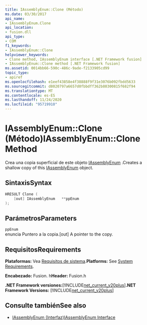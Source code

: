 ```yaml
---
title: IAssemblyEnum::Clone (Método)
ms.date: 03/30/2017
api_name:
- IAssemblyEnum.Clone
api_location:
- fusion.dll
api_type:
- COM
f1_keywords:
- IAssemblyEnum::Clone
helpviewer_keywords:
- Clone method, IAssemblyEnum interface [.NET Framework fusion]
- IAssemblyEnum::Clone method [.NET Framework fusion]
ms.assetid: 0014bb66-590c-486c-9ade-f2133905cd99
topic_type:
- apiref
ms.openlocfilehash: e1eef43858e4f38888f9f31e3076b092fbdd5633
ms.sourcegitcommit: d8020797a6657d0fbbdff362b80300815f682f94
ms.translationtype: MT
ms.contentlocale: es-ES
ms.lasthandoff: 11/24/2020
ms.locfileid: "95719910"
---
```

# <a name="iassemblyenumclone-method"></a><span data-ttu-id="9c8aa-102">IAssemblyEnum::Clone (Método)</span><span class="sxs-lookup"><span data-stu-id="9c8aa-102">IAssemblyEnum::Clone Method</span></span>

<span data-ttu-id="9c8aa-103">Crea una copia superficial de este objeto [IAssemblyEnum](iassemblyenum-interface.md) .</span><span class="sxs-lookup"><span data-stu-id="9c8aa-103">Creates a shallow copy of this [IAssemblyEnum](iassemblyenum-interface.md) object.</span></span>  
  
## <a name="syntax"></a><span data-ttu-id="9c8aa-104">Sintaxis</span><span class="sxs-lookup"><span data-stu-id="9c8aa-104">Syntax</span></span>  
  
```cpp  
HRESULT Clone (  
    [out] IAssemblyEnum   **ppEnum  
);  
```  
  
## <a name="parameters"></a><span data-ttu-id="9c8aa-105">Parámetros</span><span class="sxs-lookup"><span data-stu-id="9c8aa-105">Parameters</span></span>  

 `ppEnum`  
 <span data-ttu-id="9c8aa-106">enuncia Puntero a la copia.</span><span class="sxs-lookup"><span data-stu-id="9c8aa-106">[out] A pointer to the copy.</span></span>  
  
## <a name="requirements"></a><span data-ttu-id="9c8aa-107">Requisitos</span><span class="sxs-lookup"><span data-stu-id="9c8aa-107">Requirements</span></span>  

 <span data-ttu-id="9c8aa-108">**Plataformas:** Vea [Requisitos de sistema](../../get-started/system-requirements.md).</span><span class="sxs-lookup"><span data-stu-id="9c8aa-108">**Platforms:** See [System Requirements](../../get-started/system-requirements.md).</span></span>  
  
 <span data-ttu-id="9c8aa-109">**Encabezado:** Fusion. h</span><span class="sxs-lookup"><span data-stu-id="9c8aa-109">**Header:** Fusion.h</span></span>  
  
 <span data-ttu-id="9c8aa-110">**.NET Framework versiones:**[!INCLUDE[net_current_v20plus](../../../../includes/net-current-v20plus-md.md)]</span><span class="sxs-lookup"><span data-stu-id="9c8aa-110">**.NET Framework Versions:** [!INCLUDE[net_current_v20plus](../../../../includes/net-current-v20plus-md.md)]</span></span>  
  
## <a name="see-also"></a><span data-ttu-id="9c8aa-111">Consulte también</span><span class="sxs-lookup"><span data-stu-id="9c8aa-111">See also</span></span>

- [<span data-ttu-id="9c8aa-112">IAssemblyEnum (Interfaz)</span><span class="sxs-lookup"><span data-stu-id="9c8aa-112">IAssemblyEnum Interface</span></span>](iassemblyenum-interface.md)
